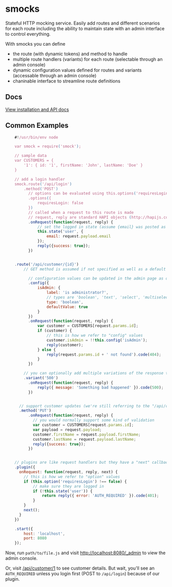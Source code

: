 smocks
=======================

Stateful HTTP mocking service.  Easily add routes and different scenarios for each route including the ability to maintain state with an admin interface to control everything.

With smocks you can define

* the route (with dynamic tokens) and method to handle
* multiple route handlers (variants) for each route (selectable through an admin console)
* dynamic configuration values defined for routes and variants (accessable through an admin console)
* chaninable interface to streamline route definitions


Docs
-----------------------
[View installation and API docs](http://jhudson8.github.io/fancydocs/index.html#project/jhudson8/smocks)


Common Examples
-----------------------
````javascript
    #!/usr/bin/env node

    var smock = require('smock');

    // sample data
    var CUSTOMERS = {
        '1': { id: '1', firstName: 'John', lastName: 'Doe' }
    }

    // add a login handler
    smock.route('/api/login')
        .method('POST')
          // options can be evaluated using this.options('requiresLogin') - we'll see how this is used later with the plugins
          .options({
              requiresLogin: false
          })
          // called when a request to this route is made
          // request, reply are standard HAPI objects (http://hapijs.com/api#route-handler)
          .onRequest(function(request, reply) {
              // set the logged in state (assume {email} was posted as JSON in request body)
              this.state('user', {
                  email: request.payload.email
              });
              reply({success: true});
          })


    .route('/api/customer/{id}')
        // GET method is assumed if not specified as well as a default "variant"

          // configuration values can be updated in the admin page as opposed to option values (see above) which can not
          .config({
              isAdmin: {
                  label: 'is administrator?',
                  // types are 'boolean', 'text', 'select', 'multiselect'
                  type: 'boolean',
                  defaultValue: true
              }
          })
          .onRequest(function(request, reply) {
              var customer = CUSTOMERS[request.params.id];
              if (customer) {
                  // this is how we refer to "config" values
                  customer.isAdmin = !!this.config('isAdmin');
                  reply(customer);
              } else {
                  reply(request.params.id + ' not found').code(404);
              }
          })

        // you can optionally add multiple variations of the response that can be selected through the admin panel
        .variant('500')
          .onRequest(function(request, reply) {
              reply({ message: 'Something bad happened' }).code(500);
          })


      // support customer updates (we're still referring to the "/api/customer/{id}" route)
      .method('PUT')
          .onRequest(function(request, reply) {
            // you would normally support some kind of validation
            var customer = CUSTOMERS[request.params.id];
            var payload = request.payload;
            customer.firstName = request.payload.firstName;
            customer.lastName = request.payload.lastName;
            reply({success: true});
          })


    // plugins are like request handlers but they have a "next" callback to continue execution of the later plugins.  A plugin can also reply and not call next if it chooses to intercept the request
    .plugin({
      onRequest: function(request, reply, next) {
        // this is how we refer to "option" values
        if (this.option('requiresLogin') !== false) {
            // make sure they are logged in
            if (!this.state('user')) {
                return reply({ error: 'AUTH_REQUIRED' }).code(401);
            }
        }
        next();
      }
    })

    .start({
        host: 'localhost',
        port: 8080
    });
````

Now, run ```path/to/file.js``` and visit [http://localhost:8080/_admin](http://localhost:8080/_admin) to view the admin console.

Or, visit [/api/customer/1](/api/customer/1) to see customer details.  But wait, you'll see an ```AUTH_REQUIRED``` unless you login first (POST to ```/api/login```) because of our plugin.
